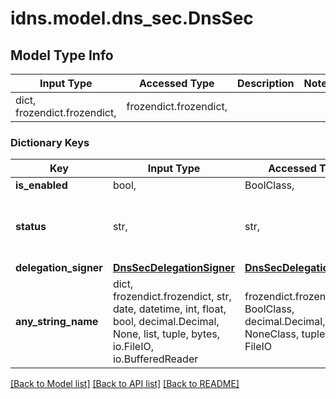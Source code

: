 # idns.model.dns_sec.DnsSec

## Model Type Info
Input Type | Accessed Type | Description | Notes
------------ | ------------- | ------------- | -------------
dict, frozendict.frozendict,  | frozendict.frozendict,  |  | 

### Dictionary Keys
Key | Input Type | Accessed Type | Description | Notes
------------ | ------------- | ------------- | ------------- | -------------
**is_enabled** | bool,  | BoolClass,  |  | [optional] 
**status** | str,  | str,  |  | [optional] must be one of ["unconfigured", "waiting", "ready", ] 
**delegation_signer** | [**DnsSecDelegationSigner**](DnsSecDelegationSigner.md) | [**DnsSecDelegationSigner**](DnsSecDelegationSigner.md) |  | [optional] 
**any_string_name** | dict, frozendict.frozendict, str, date, datetime, int, float, bool, decimal.Decimal, None, list, tuple, bytes, io.FileIO, io.BufferedReader | frozendict.frozendict, str, BoolClass, decimal.Decimal, NoneClass, tuple, bytes, FileIO | any string name can be used but the value must be the correct type | [optional]

[[Back to Model list]](../../README.md#documentation-for-models) [[Back to API list]](../../README.md#documentation-for-api-endpoints) [[Back to README]](../../README.md)

